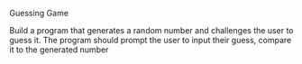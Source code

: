 Guessing Game

 Build a program that generates a random number and challenges the user to guess it. The program should prompt the user to input their guess, compare it to the generated number 
